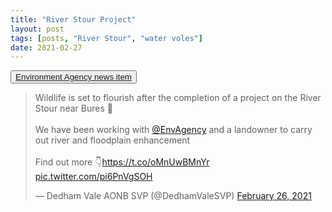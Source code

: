 ```yaml
---
title: "River Stour Project"
layout: post
tags: [posts, "River Stour", "water voles"]
date: 2021-02-27
---
```

<button class="btn-warning">
    <a href="https://www.gov.uk/government/news/wildlife-set-to-flourish-after-project-completion-on-river-stour" target="_blank" rel="noopener noreferrer nofollow">Environment Agency news item</a>
</button>

<blockquote class="twitter-tweet" data-theme="dark"><p lang="en" dir="ltr">Wildlife is set to flourish after the completion of a project on the River Stour near Bures 🌊<br><br>We have been working with <a href="https://twitter.com/EnvAgency?ref_src=twsrc%5Etfw">@EnvAgency</a> and a landowner to carry out river and floodplain enhancement<br><br>Find out more 👇<a href="https://t.co/oMnUwBMnYr">https://t.co/oMnUwBMnYr</a> <a href="https://t.co/pi6PnVgSOH">pic.twitter.com/pi6PnVgSOH</a></p>&mdash; Dedham Vale AONB SVP (@DedhamValeSVP) <a href="https://twitter.com/DedhamValeSVP/status/1365310243761246208?ref_src=twsrc%5Etfw">February 26, 2021</a></blockquote> <script async src="https://platform.twitter.com/widgets.js" charset="utf-8"></script> 